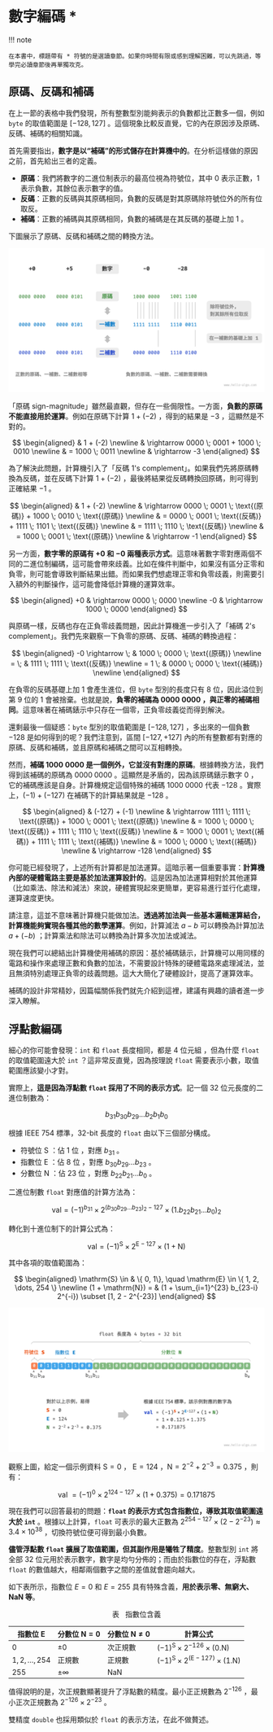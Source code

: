 # 數字編碼 *

!!! note

    在本書中，標題帶有 * 符號的是選讀章節。如果你時間有限或感到理解困難，可以先跳過，等學完必讀章節後再單獨攻克。

## 原碼、反碼和補碼

在上一節的表格中我們發現，所有整數型別能夠表示的負數都比正數多一個，例如 `byte` 的取值範圍是 $[-128, 127]$ 。這個現象比較反直覺，它的內在原因涉及原碼、反碼、補碼的相關知識。

首先需要指出，**數字是以“補碼”的形式儲存在計算機中的**。在分析這樣做的原因之前，首先給出三者的定義。

- **原碼**：我們將數字的二進位制表示的最高位視為符號位，其中 $0$ 表示正數，$1$ 表示負數，其餘位表示數字的值。
- **反碼**：正數的反碼與其原碼相同，負數的反碼是對其原碼除符號位外的所有位取反。
- **補碼**：正數的補碼與其原碼相同，負數的補碼是在其反碼的基礎上加 $1$ 。

下圖展示了原碼、反碼和補碼之間的轉換方法。

![原碼、反碼與補碼之間的相互轉換](number_encoding.assets/1s_2s_complement.png)

「原碼 sign-magnitude」雖然最直觀，但存在一些侷限性。一方面，**負數的原碼不能直接用於運算**。例如在原碼下計算 $1 + (-2)$ ，得到的結果是 $-3$ ，這顯然是不對的。

$$
\begin{aligned}
& 1 + (-2) \newline
& \rightarrow 0000 \; 0001 + 1000 \; 0010 \newline
& = 1000 \; 0011 \newline
& \rightarrow -3
\end{aligned}
$$

為了解決此問題，計算機引入了「反碼 1's complement」。如果我們先將原碼轉換為反碼，並在反碼下計算 $1 + (-2)$ ，最後將結果從反碼轉換回原碼，則可得到正確結果 $-1$ 。

$$
\begin{aligned}
& 1 + (-2) \newline
& \rightarrow 0000 \; 0001 \; \text{(原碼)} + 1000 \; 0010 \; \text{(原碼)} \newline
& = 0000 \; 0001 \; \text{(反碼)} + 1111  \; 1101 \; \text{(反碼)} \newline
& = 1111 \; 1110 \; \text{(反碼)} \newline
& = 1000 \; 0001 \; \text{(原碼)} \newline
& \rightarrow -1
\end{aligned}
$$

另一方面，**數字零的原碼有 $+0$ 和 $-0$ 兩種表示方式**。這意味著數字零對應兩個不同的二進位制編碼，這可能會帶來歧義。比如在條件判斷中，如果沒有區分正零和負零，則可能會導致判斷結果出錯。而如果我們想處理正零和負零歧義，則需要引入額外的判斷操作，這可能會降低計算機的運算效率。

$$
\begin{aligned}
+0 & \rightarrow 0000 \; 0000 \newline
-0 & \rightarrow 1000 \; 0000
\end{aligned}
$$

與原碼一樣，反碼也存在正負零歧義問題，因此計算機進一步引入了「補碼 2's complement」。我們先來觀察一下負零的原碼、反碼、補碼的轉換過程：

$$
\begin{aligned}
-0 \rightarrow \; & 1000 \; 0000 \; \text{(原碼)} \newline
= \; & 1111 \; 1111 \; \text{(反碼)} \newline
= 1 \; & 0000 \; 0000 \; \text{(補碼)} \newline
\end{aligned}
$$

在負零的反碼基礎上加 $1$ 會產生進位，但 `byte` 型別的長度只有 8 位，因此溢位到第 9 位的 $1$ 會被捨棄。也就是說，**負零的補碼為 $0000 \; 0000$ ，與正零的補碼相同**。這意味著在補碼錶示中只存在一個零，正負零歧義從而得到解決。

還剩最後一個疑惑：`byte` 型別的取值範圍是 $[-128, 127]$ ，多出來的一個負數 $-128$ 是如何得到的呢？我們注意到，區間 $[-127, +127]$ 內的所有整數都有對應的原碼、反碼和補碼，並且原碼和補碼之間可以互相轉換。

然而，**補碼 $1000 \; 0000$ 是一個例外，它並沒有對應的原碼**。根據轉換方法，我們得到該補碼的原碼為 $0000 \; 0000$ 。這顯然是矛盾的，因為該原碼錶示數字 $0$ ，它的補碼應該是自身。計算機規定這個特殊的補碼 $1000 \; 0000$ 代表 $-128$ 。實際上，$(-1) + (-127)$ 在補碼下的計算結果就是 $-128$ 。

$$
\begin{aligned}
& (-127) + (-1) \newline
& \rightarrow 1111 \; 1111 \; \text{(原碼)} + 1000 \; 0001 \; \text{(原碼)} \newline
& = 1000 \; 0000 \; \text{(反碼)} + 1111  \; 1110 \; \text{(反碼)} \newline
& = 1000 \; 0001 \; \text{(補碼)} + 1111  \; 1111 \; \text{(補碼)} \newline
& = 1000 \; 0000 \; \text{(補碼)} \newline
& \rightarrow -128
\end{aligned}
$$

你可能已經發現了，上述所有計算都是加法運算。這暗示著一個重要事實：**計算機內部的硬體電路主要是基於加法運算設計的**。這是因為加法運算相對於其他運算（比如乘法、除法和減法）來說，硬體實現起來更簡單，更容易進行並行化處理，運算速度更快。

請注意，這並不意味著計算機只能做加法。**透過將加法與一些基本邏輯運算結合，計算機能夠實現各種其他的數學運算**。例如，計算減法 $a - b$ 可以轉換為計算加法 $a + (-b)$ ；計算乘法和除法可以轉換為計算多次加法或減法。

現在我們可以總結出計算機使用補碼的原因：基於補碼錶示，計算機可以用同樣的電路和操作來處理正數和負數的加法，不需要設計特殊的硬體電路來處理減法，並且無須特別處理正負零的歧義問題。這大大簡化了硬體設計，提高了運算效率。

補碼的設計非常精妙，因篇幅關係我們就先介紹到這裡，建議有興趣的讀者進一步深入瞭解。

## 浮點數編碼

細心的你可能會發現：`int` 和 `float` 長度相同，都是 4 位元組 ，但為什麼 `float` 的取值範圍遠大於 `int` ？這非常反直覺，因為按理說 `float` 需要表示小數，取值範圍應該變小才對。

實際上，**這是因為浮點數 `float` 採用了不同的表示方式**。記一個 32 位元長度的二進位制數為：

$$
b_{31} b_{30} b_{29} \ldots b_2 b_1 b_0
$$

根據 IEEE 754 標準，32-bit 長度的 `float` 由以下三個部分構成。

- 符號位 $\mathrm{S}$ ：佔 1 位 ，對應 $b_{31}$ 。
- 指數位 $\mathrm{E}$ ：佔 8 位 ，對應 $b_{30} b_{29} \ldots b_{23}$ 。
- 分數位 $\mathrm{N}$ ：佔 23 位 ，對應 $b_{22} b_{21} \ldots b_0$ 。

二進位制數 `float` 對應值的計算方法為：

$$
\text {val} = (-1)^{b_{31}} \times 2^{\left(b_{30} b_{29} \ldots b_{23}\right)_2-127} \times\left(1 . b_{22} b_{21} \ldots b_0\right)_2
$$

轉化到十進位制下的計算公式為：

$$
\text {val}=(-1)^{\mathrm{S}} \times 2^{\mathrm{E} -127} \times (1 + \mathrm{N})
$$

其中各項的取值範圍為：

$$
\begin{aligned}
\mathrm{S} \in & \{ 0, 1\}, \quad \mathrm{E} \in \{ 1, 2, \dots, 254 \} \newline
(1 + \mathrm{N}) = & (1 + \sum_{i=1}^{23} b_{23-i} 2^{-i}) \subset [1, 2 - 2^{-23}]
\end{aligned}
$$

![IEEE 754 標準下的 float 的計算示例](number_encoding.assets/ieee_754_float.png)

觀察上圖，給定一個示例資料 $\mathrm{S} = 0$ ， $\mathrm{E} = 124$ ，$\mathrm{N} = 2^{-2} + 2^{-3} = 0.375$ ，則有：

$$
\text { val } = (-1)^0 \times 2^{124 - 127} \times (1 + 0.375) = 0.171875
$$

現在我們可以回答最初的問題：**`float` 的表示方式包含指數位，導致其取值範圍遠大於 `int`** 。根據以上計算，`float` 可表示的最大正數為 $2^{254 - 127} \times (2 - 2^{-23}) \approx 3.4 \times 10^{38}$ ，切換符號位便可得到最小負數。

**儘管浮點數 `float` 擴展了取值範圍，但其副作用是犧牲了精度**。整數型別 `int` 將全部 32 位元用於表示數字，數字是均勻分佈的；而由於指數位的存在，浮點數 `float` 的數值越大，相鄰兩個數字之間的差值就會趨向越大。

如下表所示，指數位 $E = 0$ 和 $E = 255$ 具有特殊含義，**用於表示零、無窮大、$\mathrm{NaN}$ 等**。

<p align="center"> 表 <id> &nbsp; 指數位含義 </p>

| 指數位 E           | 分數位 $\mathrm{N} = 0$ | 分數位 $\mathrm{N} \ne 0$ | 計算公式                                                               |
| ------------------ | ----------------------- | ------------------------- | ---------------------------------------------------------------------- |
| $0$                | $\pm 0$                 | 次正規數                  | $(-1)^{\mathrm{S}} \times 2^{-126} \times (0.\mathrm{N})$              |
| $1, 2, \dots, 254$ | 正規數                  | 正規數                    | $(-1)^{\mathrm{S}} \times 2^{(\mathrm{E} -127)} \times (1.\mathrm{N})$ |
| $255$              | $\pm \infty$            | $\mathrm{NaN}$            |                                                                        |

值得說明的是，次正規數顯著提升了浮點數的精度。最小正正規數為 $2^{-126}$ ，最小正次正規數為 $2^{-126} \times 2^{-23}$ 。

雙精度 `double` 也採用類似於 `float` 的表示方法，在此不做贅述。
